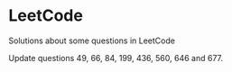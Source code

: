 # LeetCode
Solutions about some questions in LeetCode

Update questions 49, 66, 84, 199, 436, 560, 646 and 677.
